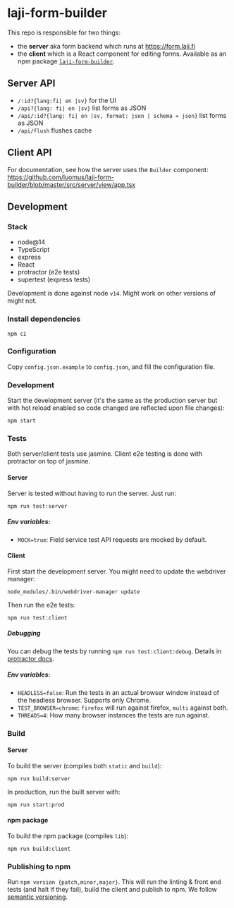 # laji-form-builder
This repo is responsible for two things:
* the **server** aka form backend which runs at https://form.laji.fi
* the **client** which is a React component for editing forms. Available as an npm package [`laji-form-builder`](https://www.npmjs.com/package/laji-form-builder).

## Server API

* `/:id?{lang:fi| en |sv}` for the UI
* `/api?{lang: fi| en |sv}` list forms as JSON
* `/api/:id?{lang: fi| en |sv, format: json | schema = json}` list forms as JSON
* `/api/flush` flushes cache

## Client API

For documentation, see how the server uses the `Builder` component: https://github.com/luomus/laji-form-builder/blob/master/src/server/view/app.tsx

## Development

### Stack

* node@14
* TypeScript
* express
* React
* protractor (e2e tests)
* supertest (express tests)

Development is done against node `v14`. Might work on other versions of might not.

### Install dependencies
```
npm ci
```

### Configuration

Copy `config.json.example` to `config.json`, and fill the configuration file.

### Development

Start the development server (it's the same as the production server but with hot reload enabled so code changed are reflected upon file changes):
```
npm start
```

### Tests

Both server/client tests use jasmine. Client e2e testing is done with protractor on top of jasmine.

#### Server
Server is tested without having to run the server. Just run:

```
npm run test:server
```

##### Env variables:

* `MOCK=true`: Field service test API requests are mocked by default.

#### Client
First start the development server. You might need to update the webdriver manager:
```
node_modules/.bin/webdriver-manager update
```

Then run the e2e tests:
```
npm run test:client
```

##### Debugging

You can debug the tests by running `npm run test:client:debug`. Details in [protractor docs](https://www.protractortest.org/#/debugging).


##### Env variables:

* `HEADLESS=false`: Run the tests in an actual browser window instead of the headless browser. Supports only Chrome.
* `TEST_BROWSER=chrome`: `firefox` will run against firefox, `multi` against both.
* `THREADS=4`: How many browser instances the tests are run against. 

### Build

#### Server

To build the server (compiles both `static` and `build`):
```
npm run build:server
```

In production, run the built server with:

```
npm run start:prod
````

#### npm package

To build the npm package (compiles `lib`):
```
npm run build:client
```

### Publishing to npm

Run `npm version {patch,minor,major}`. This will run the linting & front end tests (and halt if they fail), build the client and publish to npm. We follow [semantic versioning](https://docs.npmjs.com/about-semantic-versioning).
